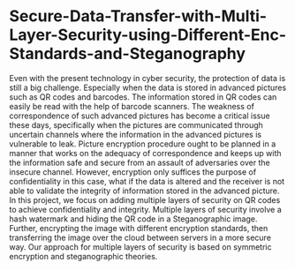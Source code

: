 # Secure-Data-Transfer-with-Multi-Layer-Security-using-Different-Enc-Standards-and-Steganography
Even with the present technology in cyber security, the protection of data is still a big challenge. Especially when the data is stored in advanced pictures such as QR codes and barcodes. The information stored in QR codes can easily be read with the help of barcode scanners. The weakness of correspondence of such advanced pictures has become a critical issue these days, specifically when the pictures are communicated through uncertain channels where the information in the advanced pictures is vulnerable to leak. Picture encryption procedure ought to be planned in a manner that works on the adequacy of correspondence and keeps up with the information safe and secure from an assault of adversaries over the insecure channel. However, encryption only suffices the purpose of confidentiality in this case, what if the data is altered and the receiver is not able to validate the integrity of information stored in the advanced picture.
In this project, we focus on adding multiple layers of security on QR codes to achieve confidentiality and integrity. Multiple layers of security involve a hash watermark and hiding the QR code in a Steganographic image. Further, encrypting the image with different encryption standards, then transferring the image over the cloud between servers in a more secure way. Our approach for multiple layers of security is based on symmetric encryption and steganographic theories.
